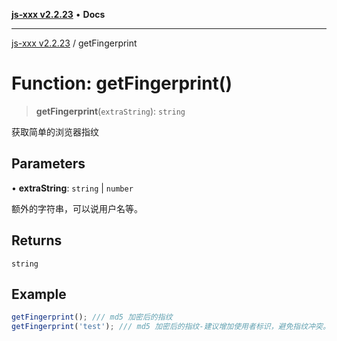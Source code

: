 [**js-xxx v2.2.23**](../README.md) • **Docs**

***

[js-xxx v2.2.23](../README.md) / getFingerprint

# Function: getFingerprint()

> **getFingerprint**(`extraString`): `string`

获取简单的浏览器指纹

## Parameters

• **extraString**: `string` \| `number`

额外的字符串，可以说用户名等。

## Returns

`string`

## Example

```ts
getFingerprint(); /// md5 加密后的指纹
getFingerprint('test'); /// md5 加密后的指纹-建议增加使用者标识，避免指纹冲突。
```
